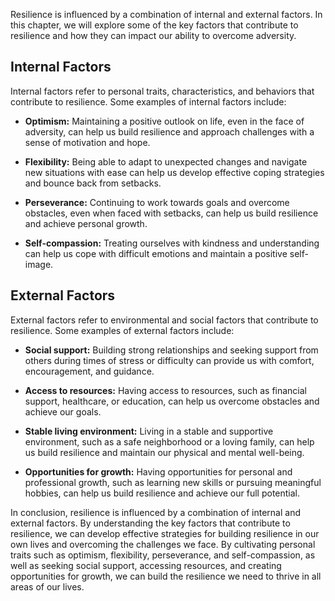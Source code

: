
Resilience is influenced by a combination of internal and external factors. In this chapter, we will explore some of the key factors that contribute to resilience and how they can impact our ability to overcome adversity.

Internal Factors
----------------

Internal factors refer to personal traits, characteristics, and behaviors that contribute to resilience. Some examples of internal factors include:

* **Optimism:** Maintaining a positive outlook on life, even in the face of adversity, can help us build resilience and approach challenges with a sense of motivation and hope.

* **Flexibility:** Being able to adapt to unexpected changes and navigate new situations with ease can help us develop effective coping strategies and bounce back from setbacks.

* **Perseverance:** Continuing to work towards goals and overcome obstacles, even when faced with setbacks, can help us build resilience and achieve personal growth.

* **Self-compassion:** Treating ourselves with kindness and understanding can help us cope with difficult emotions and maintain a positive self-image.

External Factors
----------------

External factors refer to environmental and social factors that contribute to resilience. Some examples of external factors include:

* **Social support:** Building strong relationships and seeking support from others during times of stress or difficulty can provide us with comfort, encouragement, and guidance.

* **Access to resources:** Having access to resources, such as financial support, healthcare, or education, can help us overcome obstacles and achieve our goals.

* **Stable living environment:** Living in a stable and supportive environment, such as a safe neighborhood or a loving family, can help us build resilience and maintain our physical and mental well-being.

* **Opportunities for growth:** Having opportunities for personal and professional growth, such as learning new skills or pursuing meaningful hobbies, can help us build resilience and achieve our full potential.

In conclusion, resilience is influenced by a combination of internal and external factors. By understanding the key factors that contribute to resilience, we can develop effective strategies for building resilience in our own lives and overcoming the challenges we face. By cultivating personal traits such as optimism, flexibility, perseverance, and self-compassion, as well as seeking social support, accessing resources, and creating opportunities for growth, we can build the resilience we need to thrive in all areas of our lives.

